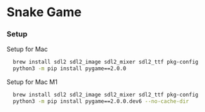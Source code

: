 # Snake Game

### Setup

Setup for Mac

```bash
  brew install sdl2 sdl2_image sdl2_mixer sdl2_ttf pkg-config
  python3 -m pip install pygame==2.0.0
```

Setup for Mac M1

```bash
  brew install sdl2 sdl2_image sdl2_mixer sdl2_ttf pkg-config
  python3 -m pip install pygame==2.0.0.dev6 --no-cache-dir

```

